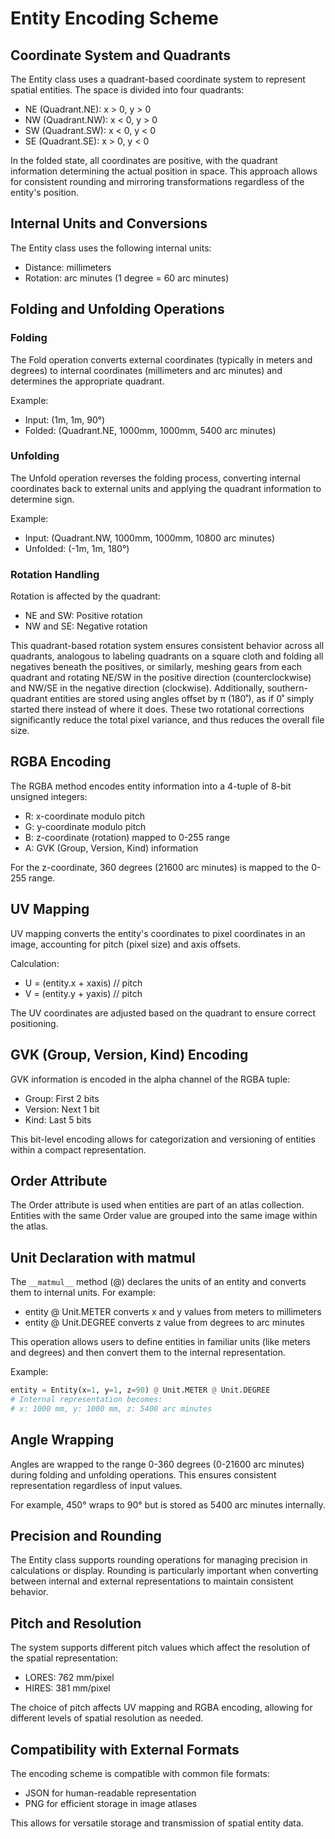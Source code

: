 # Entity Encoding Scheme

## Coordinate System and Quadrants

The Entity class uses a quadrant-based coordinate system to represent spatial entities. The space is divided into four quadrants:

- NE (Quadrant.NE): x > 0, y > 0
- NW (Quadrant.NW): x < 0, y > 0
- SW (Quadrant.SW): x < 0, y < 0
- SE (Quadrant.SE): x > 0, y < 0

In the folded state, all coordinates are positive, with the quadrant information determining the actual position in space. This approach allows for consistent rounding and mirroring transformations regardless of the entity's position.

## Internal Units and Conversions

The Entity class uses the following internal units:
- Distance: millimeters
- Rotation: arc minutes (1 degree = 60 arc minutes)

## Folding and Unfolding Operations

### Folding

The Fold operation converts external coordinates (typically in meters and degrees) to internal coordinates (millimeters and arc minutes) and determines the appropriate quadrant.

Example:
- Input: (1m, 1m, 90°)
- Folded: (Quadrant.NE, 1000mm, 1000mm, 5400 arc minutes)

### Unfolding

The Unfold operation reverses the folding process, converting internal coordinates back to external units and applying the quadrant information to determine sign.

Example:
- Input: (Quadrant.NW, 1000mm, 1000mm, 10800 arc minutes)
- Unfolded: (-1m, 1m, 180°)

### Rotation Handling

Rotation is affected by the quadrant:
- NE and SW: Positive rotation
- NW and SE: Negative rotation

This quadrant-based rotation system ensures consistent behavior across all quadrants, analogous to labeling quadrants on a square cloth and folding all negatives beneath the positives, or similarly, meshing gears from each quadrant and rotating NE/SW in the positive direction (counterclockwise) and NW/SE in the negative direction (clockwise). Additionally, southern-quadrant entities are stored using angles offset by π (180˚), as if 0˚ simply started there instead of where it does. These two rotational corrections significantly reduce the total pixel variance, and thus reduces the overall file size.

## RGBA Encoding

The RGBA method encodes entity information into a 4-tuple of 8-bit unsigned integers:

- R: x-coordinate modulo pitch
- G: y-coordinate modulo pitch
- B: z-coordinate (rotation) mapped to 0-255 range
- A: GVK (Group, Version, Kind) information

For the z-coordinate, 360 degrees (21600 arc minutes) is mapped to the 0-255 range.

## UV Mapping

UV mapping converts the entity's coordinates to pixel coordinates in an image, accounting for pitch (pixel size) and axis offsets.

Calculation:
- U = (entity.x + xaxis) // pitch
- V = (entity.y + yaxis) // pitch

The UV coordinates are adjusted based on the quadrant to ensure correct positioning.

## GVK (Group, Version, Kind) Encoding

GVK information is encoded in the alpha channel of the RGBA tuple:
- Group: First 2 bits
- Version: Next 1 bit
- Kind: Last 5 bits

This bit-level encoding allows for categorization and versioning of entities within a compact representation.

## Order Attribute

The Order attribute is used when entities are part of an atlas collection. Entities with the same Order value are grouped into the same image within the atlas.

## Unit Declaration with __matmul__

The `__matmul__` method (@) declares the units of an entity and converts them to internal units. For example:

- entity @ Unit.METER converts x and y values from meters to millimeters
- entity @ Unit.DEGREE converts z value from degrees to arc minutes

This operation allows users to define entities in familiar units (like meters and degrees) and then convert them to the internal representation.

Example:
```python
entity = Entity(x=1, y=1, z=90) @ Unit.METER @ Unit.DEGREE
# Internal representation becomes:
# x: 1000 mm, y: 1000 mm, z: 5400 arc minutes
```

## Angle Wrapping

Angles are wrapped to the range 0-360 degrees (0-21600 arc minutes) during folding and unfolding operations. This ensures consistent representation regardless of input values.

For example, 450° wraps to 90° but is stored as 5400 arc minutes internally.

## Precision and Rounding

The Entity class supports rounding operations for managing precision in calculations or display. Rounding is particularly important when converting between internal and external representations to maintain consistent behavior.

## Pitch and Resolution

The system supports different pitch values which affect the resolution of the spatial representation:

- LORES: 762 mm/pixel
- HIRES: 381 mm/pixel

The choice of pitch affects UV mapping and RGBA encoding, allowing for different levels of spatial resolution as needed.

## Compatibility with External Formats

The encoding scheme is compatible with common file formats:
- JSON for human-readable representation
- PNG for efficient storage in image atlases

This allows for versatile storage and transmission of spatial entity data.
